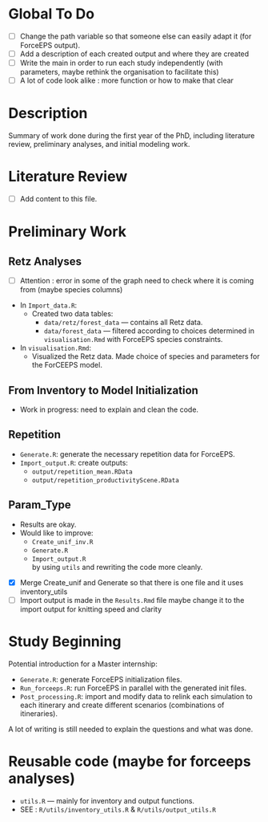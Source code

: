 
# Global To Do
- [ ] Change the path variable so that someone else can easily adapt it (for ForceEPS output).
- [ ] Add a description of each created output and where they are created
- [ ] Write the main in order to run each study independently (with parameters, maybe rethink the organisation to facilitate this)
- [ ] A lot of code look alike : more function or how to make that clear

# Description
Summary of work done during the first year of the PhD, including literature review, preliminary analyses, and initial modeling work.

# Literature Review

- [ ] Add content to this file.

# Preliminary Work

## Retz Analyses

- [ ] Attention : error in some of the graph need to check where it is coming from (maybe species columns)

- In `Import_data.R`:
  - Created two data tables:
    - `data/retz/forest_data` — contains all Retz data.
    - `data/forest_data` — filtered according to choices determined in `visualisation.Rmd` with ForceEPS species constraints.
- In `visualisation.Rmd`:
  - Visualized the Retz data. Made choice of species and parameters for the ForCEEPS model.

## From Inventory to Model Initialization

- Work in progress: need to explain and clean the code.

## Repetition

- `Generate.R`: generate the necessary repetition data for ForceEPS.
- `Import_output.R`: create outputs:
  - `output/repetition_mean.RData`
  - `output/repetition_productivityScene.RData`

## Param_Type

- Results are okay.
- Would like to improve:
  - `Create_unif_inv.R`
  - `Generate.R`
  - `Import_output.R`  
  by using `utils` and rewriting the code more cleanly.

- [x] Merge Create_unif and Generate so that there is one file and it uses inventory_utils 
- [ ] Import output is made in the `Results.Rmd` file maybe change it to the import output for knitting speed and clarity

# Study Beginning

Potential introduction for a Master internship:  
- `Generate.R`: generate ForceEPS initialization files.  
- `Run_forceeps.R`: run ForceEPS in parallel with the generated init files.  
- `Post_processing.R`: import and modify data to relink each simulation to each itinerary and create different scenarios (combinations of itineraries).  

A lot of writing is still needed to explain the questions and what was done.

# Reusable code (maybe for forceeps analyses)

- `utils.R` — mainly for inventory and output functions.
- SEE : `R/utils/inventory_utils.R` & `R/utils/output_utils.R`
